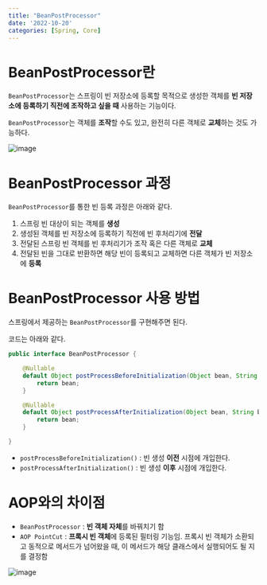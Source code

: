 ```yaml
---
title: "BeanPostProcessor"
date: '2022-10-20'
categories: [Spring, Core]
---
```


# BeanPostProcessor란

`BeanPostProcessor`는 스프링이 빈 저장소에 등록할 목적으로 생성한 객체를 **빈 저장소에 등록하기 직전에 조작하고 싶을 때** 사용하는 기능이다.

`BeanPostProcessor`는 객체를 **조작**할 수도 있고, 완전히 다른 객체로 **교체**하는 것도 가능하다.

![image](https://user-images.githubusercontent.com/55419159/199490739-5578fc89-7c87-41d0-a36f-d2c1c364c252.png)

# BeanPostProcessor 과정

`BeanPostProcessor`를 통한 빈 등록 과정은 아래와 같다.

1. 스프링 빈 대상이 되는 객체를 **생성**
2. 생성된 객체를 빈 저장소에 등록하기 직전에 빈 후처리기에 **전달**
3. 전달된 스프링 빈 객체를 빈 후처리기가 조작 혹은 다른 객체로 **교체**
4. 전달된 빈을 그대로 반환하면 해당 빈이 등록되고 교체하면 다른 객체가 빈 저장소에 **등록**

# BeanPostProcessor 사용 방법

스프링에서 제공하는 `BeanPostProcessor`를 구현해주면 된다.

코드는 아래와 같다.

```java
public interface BeanPostProcessor {

	@Nullable
	default Object postProcessBeforeInitialization(Object bean, String beanName) throws BeansException {
		return bean;
	}

	@Nullable
	default Object postProcessAfterInitialization(Object bean, String beanName) throws BeansException {
		return bean;
	}

}
```

- `postProcessBeforeInitialization()` : 빈 생성 **이전** 시점에 개입한다.
- `postProcessAfterInitialization()` : 빈 생성 **이후** 시점에 개입한다.

# AOP와의 차이점

- `BeanPostProcessor` : **빈 객체 자체**를 바꿔치기 함
- `AOP PointCut` : **프록시 빈 객체**에 등록된 필터링 기능임. 프록시 빈 객체가 소환되고 동적으로 메서드가 넘어왔을 때, 이 메서드가 해당 클래스에서 실행되어도 될 지를 결정함

![image](https://user-images.githubusercontent.com/55419159/199490809-3c10f4fd-f455-4b9e-b013-c1359bd3c369.png)
